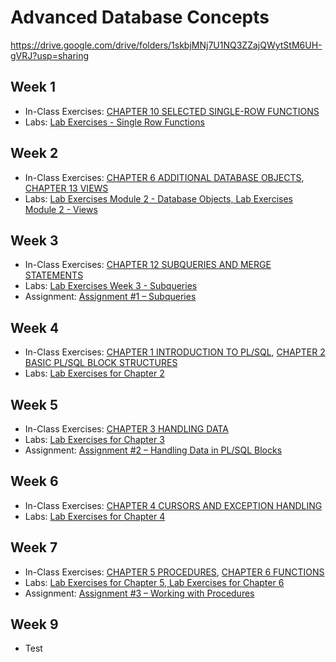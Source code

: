 # Advanced Database Concepts

<https://drive.google.com/drive/folders/1skbjMNj7U1NQ3ZZajQWytStM6UH-gVRJ?usp=sharing>

## Week 1

- In-Class Exercises: [CHAPTER 10 SELECTED SINGLE-ROW FUNCTIONS](selected_single_row_functions)
- Labs: [Lab Exercises - Single Row Functions](https://github.com/ttran375/comp214-lab1)

## Week 2

- In-Class Exercises: [CHAPTER 6 ADDITIONAL DATABASE OBJECTS](additional_database_objects), [CHAPTER 13 VIEWS](views)
- Labs: [Lab Exercises Module 2 - Database Objects, Lab Exercises Module 2 - Views](https://github.com/ttran375/comp214-lab2)

## Week 3

- In-Class Exercises: [CHAPTER 12 SUBQUERIES AND MERGE STATEMENTS](subqueries_and_merge_statements)
- Labs: [Lab Exercises Week 3 - Subqueries](https://github.com/ttran375/comp214-lab3)
- Assignment: [Assignment #1 – Subqueries](https://github.com/ttran375/comp214-assignment1)

## Week 4

- In-Class Exercises: [CHAPTER 1 INTRODUCTION TO PL/SQL](introduction-to-plsql), [CHAPTER 2 BASIC PL/SQL BLOCK STRUCTURES](basic-plsql-block-structures)
- Labs: [Lab Exercises for Chapter 2](https://github.com/ttran375/comp214-lab4)

## Week 5

- In-Class Exercises: [CHAPTER 3 HANDLING DATA](handling-data)
- Labs: [Lab Exercises for Chapter 3](https://github.com/ttran375/comp214-lab5)
- Assignment: [Assignment #2 – Handling Data in PL/SQL Blocks](https://github.com/ttran375/comp214-assignment2)

## Week 6

- In-Class Exercises: [CHAPTER 4 CURSORS AND EXCEPTION HANDLING](cursors-and-exception-handling)
- Labs: [Lab Exercises for Chapter 4](https://github.com/ttran375/comp214-lab6)

## Week 7

- In-Class Exercises: [CHAPTER 5 PROCEDURES](procedures), [CHAPTER 6 FUNCTIONS](functions)
- Labs: [Lab Exercises for Chapter 5, Lab Exercises for Chapter 6](https://github.com/ttran375/comp214-lab7)
- Assignment: [Assignment #3 – Working with Procedures](https://github.com/ttran375/comp214-assignment3)


## Week 9

- Test
